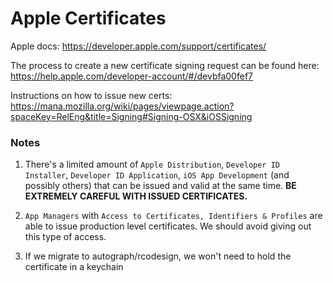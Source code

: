 # Apple Certificates

Apple docs: https://developer.apple.com/support/certificates/

The process to create a new certificate signing request can be found here:
https://help.apple.com/developer-account/#/devbfa00fef7

Instructions on how to issue new certs:
https://mana.mozilla.org/wiki/pages/viewpage.action?spaceKey=RelEng&title=Signing#Signing-OSX&iOSSigning

### Notes
1. There's a limited amount of `Apple Distribution`, `Developer ID Installer`, 
`Developer ID Application`, `iOS App Development` (and possibly others) that can
be issued and valid at the same time.
**BE EXTREMELY CAREFUL WITH ISSUED CERTIFICATES.**

1. `App Managers` with `Access to Certificates, Identifiers & Profiles` are able
to issue production level certificates. We should avoid giving out this type of
access.

1. If we migrate to autograph/rcodesign, we won't need to hold the certificate in a keychain
